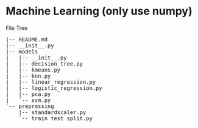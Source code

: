 # Machine Learning (only use numpy)

File Tree
<pre>
|-- README.md  
|-- __init__.py  
|-- models  
|   |-- __init__.py  
|   |-- decision_tree.py
|   |-- kmeans.py
|   |-- knn.py
|   |-- linear_regression.py  
|   |-- logistic_regression.py  
|   |-- pca.py  
|   `-- svm.py
`-- preprossing
    |-- standardscaler.py
    `-- train_test_split.py
</pre>
    